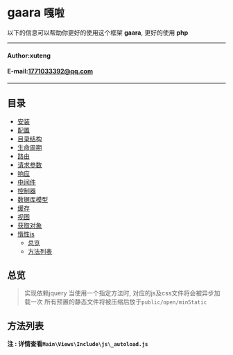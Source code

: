 **gaara** `嘎啦`
==========================
以下的信息可以帮助你更好的使用这个框架 **gaara**, 更好的使用 **php**
****
#### Author:xuteng
#### E-mail:1771033392@qq.com
****
## 目录
* [安装](/helper/install.md)
* [配置](/helper/configure.md)
* [目录结构](/helper/catalog.md)
* [生命周期](/helper/cycle.md)
* [路由](/helper/route.md)
* [请求参数](/helper/request.md)
* [响应](/helper/response.md)
* [中间件](/helper/middleware.md)
* [控制器](/helper/controller.md)
* [数据库模型](/helper/model.md)
* [缓存](/helper/cache.md)
* [视图](/helper/view.md)
* [获取对象](/helper/getobj.md)
* [惰性js](/helper/inertjs.md)
    * [总览](#总览)
    * [方法列表](#别名获取)

## 总览

> 实现依赖jquery
> 当使用一个指定方法时, 对应的js及css文件将会被异步加载一次
> 所有预置的静态文件将被压缩后放于`public/open/minStatic`

## 方法列表

**注 : 详情查看`Main\Views\Include\js\_autoload.js`**

